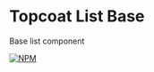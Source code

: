 Topcoat List Base
=================

Base list component

[![NPM](https://nodei.co/npm/topcoat-list-base.png)](https://nodei.co/npm/topcoat-list-base/)